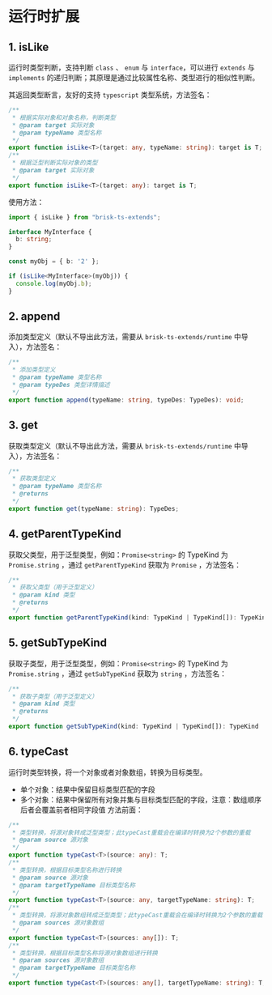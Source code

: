 # 运行时扩展

## 1. isLike

运行时类型判断，支持判断 `class` 、 `enum` 与 `interface`，可以进行 `extends` 与 `implements` 的递归判断；其原理是通过比较属性名称、类型进行的相似性判断。

其返回类型断言，友好的支持 `typescript` 类型系统，方法签名：

```ts
/**
 * 根据实际对象和对象名称，判断类型
 * @param target 实际对象
 * @param typeName 类型名称
 */
export function isLike<T>(target: any, typeName: string): target is T;
/**
 * 根据泛型判断实际对象的类型
 * @param target 实际对象
 */
export function isLike<T>(target: any): target is T;
```

使用方法：

```ts
import { isLike } from "brisk-ts-extends";

interface MyInterface {
  b: string;
}

const myObj = { b: '2' };

if (isLike<MyInterface>(myObj)) {
  console.log(myObj.b);
}
```

## 2. append

添加类型定义（默认不导出此方法，需要从 `brisk-ts-extends/runtime` 中导入），方法签名：

```ts
/**
 * 添加类型定义
 * @param typeName 类型名称
 * @param typeDes 类型详情描述
 */
export function append(typeName: string, typeDes: TypeDes): void;
```

## 3. get

获取类型定义（默认不导出此方法，需要从 `brisk-ts-extends/runtime` 中导入），方法签名：

```ts
/**
 * 获取类型定义
 * @param typeName 类型名称
 * @returns
 */
export function get(typeName: string): TypeDes;
```

## 4. getParentTypeKind

获取父类型，用于泛型类型，例如：`Promise<string>` 的 TypeKind 为 `Promise.string` ，通过 `getParentTypeKind` 获取为 `Promise` ，方法签名：

```ts
/**
 * 获取父类型（用于泛型定义）
 * @param kind 类型
 * @returns
 */
export function getParentTypeKind(kind: TypeKind | TypeKind[]): TypeKind | TypeKind[];
```


## 5. getSubTypeKind

获取子类型，用于泛型类型，例如：`Promise<string>` 的 TypeKind 为 `Promise.string` ，通过 `getSubTypeKind` 获取为 `string` ，方法签名：

```ts
/**
 * 获取子类型（用于泛型定义）
 * @param kind 类型
 * @returns
 */
export function getSubTypeKind(kind: TypeKind | TypeKind[]): TypeKind | TypeKind[];
```

## 6. typeCast

运行时类型转换，将一个对象或者对象数组，转换为目标类型。
+ 单个对象：结果中保留目标类型匹配的字段
+ 多个对象：结果中保留所有对象并集与目标类型匹配的字段，注意：数组顺序后者会覆盖前者相同字段值
方法前面：

```ts
/**
 * 类型转换，将源对象转成泛型类型；此typeCast重载会在编译时转换为2个参数的重载
 * @param source 源对象
 */
export function typeCast<T>(source: any): T;
/**
 * 类型转换，根据目标类型名称进行转换
 * @param source 源对象
 * @param targetTypeName 目标类型名称
 */
export function typeCast<T>(source: any, targetTypeName: string): T;
/**
 * 类型转换，将源对象数组转成泛型类型；此typeCast重载会在编译时转换为2个参数的重载
 * @param sources 源对象数组
 */
export function typeCast<T>(sources: any[]): T;
/**
 * 类型转换，根据目标类型名称将源对象数组进行转换
 * @param sources 源对象数组
 * @param targetTypeName 目标类型名称
 */
export function typeCast<T>(sources: any[], targetTypeName: string): T;
```